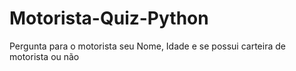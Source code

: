 # Motorista-Quiz-Python
 Pergunta para o motorista seu Nome, Idade e se possui carteira de motorista ou não
